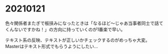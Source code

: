 # 20210121

色々関係者またぎで板挟みになったときは「なるほど〜じゃあ当事者同士で話てくんないですかね！」の方向に持っていくのが1番楽で早い。

テキスト系の反映、テキストが正しいかチェックするのがめっちゃ大変。Masterはテキスト形式でもらうようにしたい…